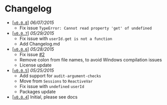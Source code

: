 Changelog
=========
 - [[`v0.0.8`](https://github.com/VeliovGroup/Meteor-logger/releases/tag/v0.0.8)] *06/07/2015*
   - Fix issue `TypeError: Cannot read property 'get' of undefined`
 - [[`v0.0.7`](https://github.com/VeliovGroup/Meteor-logger/releases/tag/v0.0.7)] *05/29/2015*
   - Fix issue with `userId.get is not a function`
   - Add Changelog.md
 - [[`v0.0.6`](https://github.com/VeliovGroup/Meteor-logger/releases/tag/v0.0.6)] *05/28/2015*
   - Fix issue [#2](VeliovGroup/Meteor-logger-file#2)
   - Remove colon from file names, to avoid Windows compilation issues
   - License update
 - [[`v0.0.5`](https://github.com/VeliovGroup/Meteor-logger/releases/tag/v0.0.5)] *05/25/2015*
   - Add support for `audit-argument-checks`
   - Move from `Sessions` to `ReactiveVar`
   - Fix issue with `undefined` `userId`
   - Packages update
 - [[`v0.0.4`](https://github.com/VeliovGroup/Meteor-logger/releases/tag/v0.0.4)] Initial, please see docs